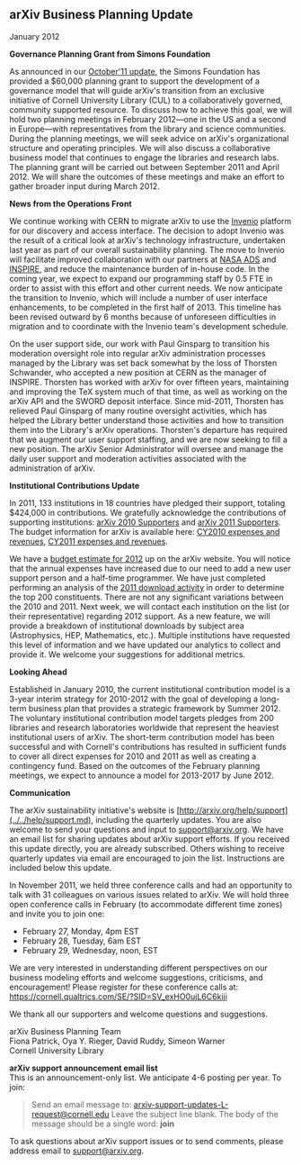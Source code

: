 arXiv Business Planning Update
------------------------------

January 2012

**Governance Planning Grant from Simons Foundation**

As announced in our [October'11
update](arxiv_busplan_Oct2011.md), the Simons Foundation has
provided a $60,000 planning grant to support the development of a
governance model that will guide arXiv's transition from an exclusive
initiative of Cornell University Library (CUL) to a collaboratively
governed, community supported resource. To discuss how to achieve this
goal, we will hold two planning meetings in February 2012—one in the US
and a second in Europe—with representatives from the library and science
communities. During the planning meetings, we will seek advice on
arXiv's organizational structure and operating principles. We will also
discuss a collaborative business model that continues to engage the
libraries and research labs. The planning grant will be carried out
between September 2011 and April 2012. We will share the outcomes of
these meetings and make an effort to gather broader input during March
2012.

**News from the Operations Front**

We continue working with CERN to migrate arXiv to use the
[Invenio](http://invenio-software.org/) platform for our discovery and
access interface. The decision to adopt Invenio was the result of a
critical look at arXiv's technology infrastructure, undertaken last year
as part of our overall sustainability planning. The move to Invenio will
facilitate improved collaboration with our partners at [NASA
ADS](http://adswww.harvard.edu/) and [INSPIRE](http://inspirehep.net/),
and reduce the maintenance burden of in-house code. In the coming year,
we expect to expand our programming staff by 0.5 FTE in order to assist
with this effort and other current needs. We now anticipate the
transition to Invenio, which will include a number of user interface
enhancements, to be completed in the first half of 2013. This timeline
has been revised outward by 6 months because of unforeseen difficulties
in migration and to coordinate with the Invenio team's development
schedule.

On the user support side, our work with Paul Ginsparg to transition his
moderation oversight role into regular arXiv administration processes
managed by the Library was set back somewhat by the loss of Thorsten
Schwander, who accepted a new position at CERN as the manager of
INSPIRE. Thorsten has worked with arXiv for over fifteen years,
maintaining and improving the TeX system much of that time, as well as
working on the arXiv API and the SWORD deposit interface. Since
mid-2011, Thorsten has relieved Paul Ginsparg of many routine oversight
activities, which has helped the Library better understand those
activities and how to transition them into the Library's arXiv
operations. Thorsten's departure has required that we augment our user
support staffing, and we are now seeking to fill a new position. The
arXiv Senior Administrator will oversee and manage the daily user
support and moderation activities associated with the administration of
arXiv.

**Institutional Contributions Update**

In 2011, 133 institutions in 18 countries have pledged their support,
totaling $424,000 in contributions. We gratefully acknowledge the
contributions of supporting institutions: [arXiv 2010
Supporters](2010_supporters.md) and [arXiv 2011
Supporters](2011_supporters.md). The budget information for
arXiv is available here: [CY2010 expenses and
revenues](http://tinyurl.com/3wu56ur), [CY2011 expenses and
revenues](http://tinyurl.com/7qvkt4n).

We have a [budget estimate for 2012](None) up on
the arXiv website. You will notice that the annual expenses have
increased due to our need to add a new user support person and a
half-time programmer. We have just completed performing an analysis of
the [2011 download activity](2011_usage.md) in order to
determine the top 200 constituents. There are not any significant
variations between the 2010 and 2011. Next week, we will contact each
institution on the list (or their representative) regarding 2012
support. As a new feature, we will provide a breakdown of institutional
downloads by subject area (Astrophysics, HEP, Mathematics, etc.).
Multiple institutions have requested this level of information and we
have updated our analytics to collect and provide it. We welcome your
suggestions for additional metrics.

**Looking Ahead**

Established in January 2010, the current institutional contribution
model is a 3-year interim strategy for 2010-2012 with the goal of
developing a long-term business plan that provides a strategic framework
by Summer 2012. The voluntary institutional contribution model targets
pledges from 200 libraries and research laboratories worldwide that
represent the heaviest institutional users of arXiv. The short-term
contribution model has been successful and with Cornell's contributions
has resulted in sufficient funds to cover all direct expenses for 2010
and 2011 as well as creating a contingency fund. Based on the outcomes
of the February planning meetings, we expect to announce a model for
2013-2017 by June 2012.

**Communication**

The arXiv sustainability initiative's website is
[http://arxiv.org/help/support](../../help/support.md), including the quarterly
updates. You are also welcome to send your questions and input to
support@arxiv.org. We have an email list for sharing updates about
arXiv support efforts. If you received this update directly, you are
already subscribed. Others wishing to receive quarterly updates via
email are encouraged to join the list. Instructions are included below
this update.

In November 2011, we held three conference calls and had an opportunity
to talk with 31 colleagues on various issues related to arXiv. We will
hold three open conference calls in February (to accommodate different
time zones) and invite you to join one:

-   February 27, Monday, 4pm EST
-   February 28, Tuesday, 6am EST
-   February 29, Wednesday, noon, EST

We are very interested in understanding different perspectives on our
business modeling efforts and welcome suggestions, criticisms, and
encouragement! Please register for these conference calls at:
<https://cornell.qualtrics.com/SE/?SID=SV_exHO0ujL6C6kiji>

We thank all our supporters and welcome questions and suggestions.

arXiv Business Planning Team  
Fiona Patrick, Oya Y. Rieger, David Ruddy, Simeon Warner  
Cornell University Library

**arXiv support announcement email list**  
This is an announcement-only list. We anticipate 4-6 posting per year.
To join:

> Send an email message to:
> arxiv-support-updates-L-request@cornell.edu 
> Leave the subject line blank. The body of the message should be a
> single word: **join**

To ask questions about arXiv support issues or to send comments, please
address email to support@arxiv.org.
